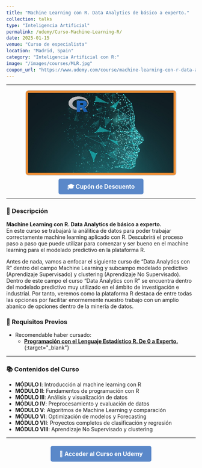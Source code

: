```yaml
---
title: "Machine Learning con R. Data Analytics de básico a experto."
collection: talks
type: "Inteligencia Artificial"
permalink: /udemy/Curso-Machine-Learning-R/
date: 2025-01-15
venue: "Curso de especialista"
location: "Madrid, Spain"
category: "Inteligencia Artificial con R:"
image: "/images/courses/MLR.jpg"
coupon_url: "https://www.udemy.com/course/machine-learning-con-r-data-analytics/?couponCode=MAY_2025"
---
```


<!-- ✅ Structured Data for SEO -->
<script type="application/ld+json">
{
  "@context": "https://schema.org",
  "@type": "Course",
  "name": "Machine Learning con R. Data Analytics de básico a experto.",
  "description": "Modelado Predictivo con R. Aprende los algoritmos de Machine Learning con R para convertirte en un Data Scientist experto.",
  "provider": {
    "@type": "Organization",
    "name": "Udemy",
    "sameAs": "https://www.udemy.com"
  },
  "educationalCredentialAwarded": "Certificado de finalización",
  "inLanguage": "es",
  "url": "https://www.udemy.com/course/machine-learning-con-r-data-analytics/?couponCode=MAY_2025",
  "image": "https://www.manuelcastillo.eu/images/courses/MLR.jpg",
  "offers": {
    "@type": "Offer",
    "url": "https://www.udemy.com/course/machine-learning-con-r-data-analytics/?couponCode=MAY_2025",
    "priceCurrency": "USD",
    "price": "12.00",
    "availability": "https://schema.org/InStock",
    "validFrom": "2025-04-01",
    "category": "Education"
  },
  "hasCourseInstance": {
    "@type": "CourseInstance",
    "name": "Machine Learning con R. Data Analytics de básico a experto.",
    "courseMode": "online",
    "courseWorkload": "PT10H",
    "inLanguage": "es",
    "startDate": "2025-01-01",
    "endDate": "2025-12-31",
    "eventAttendanceMode": "https://schema.org/OnlineEventAttendanceMode",
    "eventStatus": "https://schema.org/EventScheduled",
    "location": {
      "@type": "VirtualLocation",
      "url": "https://www.udemy.com",
      "address": {
        "@type": "PostalAddress",
        "addressLocality": "Madrid",
        "addressCountry": "ES"
      }
    },
    "image": "https://www.manuelcastillo.eu/images/courses/MLR.jpg",
    "description": "Curso práctico de Machine Learning con R, con proyectos en clasificación, regresión y clustering.",
    "organizer": {
      "@type": "Organization",
      "name": "Udemy",
      "url": "https://www.udemy.com"
    },
    "performer": {
      "@type": "Person",
      "name": "Manuel Castillo-Cara"
    },
    "offers": {
      "@type": "Offer",
      "url": "https://www.udemy.com/course/machine-learning-con-r-data-analytics/?couponCode=MAY_2025",
      "priceCurrency": "USD",
      "price": "12.00",
      "availability": "https://schema.org/InStock",
      "validFrom": "2025-04-01",
      "category": "Education"
    }
  }
}
</script>

<style>
.boton-udemy {
  background-color: #5a88c9;
  color: white;
  padding: 0.75em 1.5em;
  text-decoration: none !important;
  font-weight: bold;
  border-radius: 5px;
  font-size: 1.1em;
  transition: background-color 0.3s ease;
}
.boton-udemy:hover {
  background-color: #4e7abf;
  text-decoration: none !important;
}
.page__taxonomy {
  display: none !important;
}
</style>

---

<div style="text-align: center;">
  <img src="/images/courses/MLR.jpg" alt="Machine Learning con R" width="400" style="border-radius: 8px; border: 1px solid #ccc; margin-bottom: 1rem;">
</div>

<div style="text-align: center; margin-bottom: 1rem;">
  <a href="https://www.udemy.com/course/machine-learning-con-r-data-analytics/?couponCode=MAY_2025" target="_blank" class="boton-udemy">
    🎓 Cupón de Descuento
  </a>
</div>


---

### 📘 Descripción

**Machine Learning con R. Data Analytics de básico a experto.**  
En este curso se trabajará la análitica de datos para poder trabajar correctamente machine learning aplicado con R. Descubrirá el proceso paso a paso que puede utilizar para comenzar y ser bueno en el machine learning para el modelado predictivo en la plataforma R.

Antes de nada, vamos a enfocar el siguiente curso de “Data Analytics con R” dentro del campo Machine Learning y subcampo modelado predictivo (Aprendizaje Supervisado) y clustering (Aprendizaje No Supervisado). Dentro de este campo el curso “Data Analytics con R” se encuentra dentro del modelado predictivo muy utilizado en el ámbito de investigación e industrial. Por tanto, veremos como la plataforma R destaca de entre todas las opciones por facilitar enormemente nuestro trabajo con un amplio abanico de opciones dentro de la minería de datos.

### 🧠 Requisitos Previos

- Recomendable haber cursado:
  - [**Programación con el Lenguaje Estadístico R. De 0 a Experto.**](https://www.udemy.com/course/programacion-lenguaje-estadistico-r/?couponCode=MAY_2025){:target="_blank"}

---

### 📚 Contenidos del Curso

- **MÓDULO I**: Introducción al machine learning con R  
- **MÓDULO II**: Fundamentos de programación con R  
- **MÓDULO III**: Análisis y visualización de datos  
- **MÓDULO IV**: Preprocesamiento y evaluación de datos  
- **MÓDULO V**: Algoritmos de Machine Learning y comparación  
- **MÓDULO VI**: Optimización de modelos y Forecasting  
- **MÓDULO VII**: Proyectos completos de clasificación y regresión  
- **MÓDULO VIII**: Aprendizaje No Supervisado y clustering

---

<div style="text-align: center; margin-top: 2rem;">
  <a href="https://www.udemy.com/course/machine-learning-con-r-data-analytics/?couponCode=MAY_2025" target="_blank" class="boton-udemy">
    🚀 Acceder al Curso en Udemy
  </a>
</div>